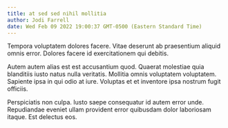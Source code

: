 ```yaml
---
title: at sed sed nihil mollitia
author: Jodi Farrell
date: Wed Feb 09 2022 19:00:37 GMT-0500 (Eastern Standard Time)
---
```

Tempora voluptatem dolores facere. Vitae deserunt ab praesentium aliquid omnis error. Dolores facere id exercitationem qui debitis.

 Autem autem alias est est accusantium quod. Quaerat molestiae quia blanditiis iusto natus nulla veritatis. Mollitia omnis voluptatem voluptatem. Sapiente ipsa in qui odio at iure. Voluptas et et inventore ipsa nostrum fugit officiis.

 Perspiciatis non culpa. Iusto saepe consequatur id autem error unde. Repudiandae eveniet ullam provident error quibusdam dolor laboriosam itaque. Est delectus eos.